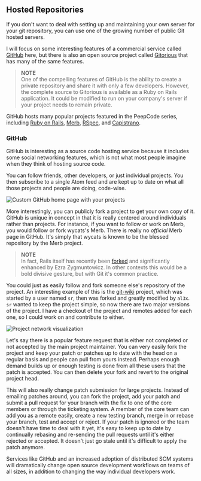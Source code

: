 <!--
SPDX-FileCopyrightText: 2008 Geoffrey Grosenbach <boss@topfunky.com>
SPDX-FileCopyrightText: 2008 Scott Chacon <schacon@gmail.com>

SPDX-License-Identifier: CC-BY-SA-3.0
-->

## Hosted Repositories

If you don't want to deal with setting up and maintaining your own server for your git repository, you can use one of the growing number of public Git hosted servers.

I will focus on some interesting features of a commercial service called [GitHub](http://github.com) here, but there is also an open source project called [Gitorious](http://gitorious.com) that has many of the same features.

> **NOTE** \
One of the compelling features of GitHub is the ability to create a private repository and share it with only a few developers. However, the complete source to Gitorious is available as a Ruby on Rails application. It could be modified to run on your company's server if your project needs to remain private.

GitHub hosts many popular projects featured in the PeepCode series, including [Ruby on Rails](http://github.com/rails/rails/tree/master), [Merb](http://github.com/wycats/merb-core/tree/master), [RSpec](http://github.com/dchelimsky/rspec/tree/master), and [Capistrano](http://github.com/jamis/capistrano/tree/master).

### GitHub

GitHub is interesting as a source code hosting service because it includes some social networking features, which is not what most people imagine when they think of hosting source code.

You can follow friends, other developers, or just individual projects. You then subscribe to a single Atom feed and are kept up to date on what all those projects and people are doing, code-wise.

![Custom GitHub home page with your projects](../artwork/bitmap/github1.png)

More interestingly, you can publicly fork a project to get your own copy of it. GitHub is unique in concept in that it is really centered around individuals rather than projects. For instance, if you want to follow or work on Merb, you would follow or fork wycats's Merb. There is really no *official* Merb page in GitHub. It's simply that wycats is known to be the blessed repository by the Merb project.

> **NOTE** \
In fact, Rails itself has recently been [forked](http://github.com/ezmobius/rails/tree/master) and significantly enhanced by Ezra Zygmuntowicz. In other contexts this would be a bold divisive gesture, but with Git it's common practice.

You could just as easily follow and fork someone else's repository of the project. An interesting example of this is the [git-wiki](http://github.com/sr/git-wiki) project, which was started by a user named `sr`, then was forked and greatly modified by `al3x`. `sr` wanted to keep the project simple, so now there are two major versions of the project. I have a checkout of the project and remotes added for each one, so I could work on and contribute to either.

![Project network visualization](../artwork/bitmap/github-network.png)

Let's say there is a popular feature request that is either not completed or not accepted by the main project maintainer. You can very easily fork the project and keep your patch or patches up to date with the head on a regular basis and people can pull from yours instead. Perhaps enough demand builds up or enough testing is done from all these users that the patch is accepted. You can then delete your fork and revert to the original project head.

This will also really change patch submission for large projects. Instead of emailing patches around, you can fork the project, add your patch and submit a pull request for your branch with the fix to one of the core members or through the ticketing system. A member of the core team can add you as a remote easily, create a new testing branch, merge in or rebase your branch, test and accept or reject. If your patch is ignored or the team doesn't have time to deal with it yet, it's easy to keep up to date by continually rebasing and re-sending the pull requests until it's either rejected or accepted. It doesn't just go stale until it's difficult to apply the patch anymore.

Services like GitHub and an increased adoption of distributed SCM systems will dramatically change open source development workflows on teams of all sizes, in addition to changing the way individual developers work.

